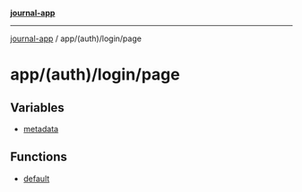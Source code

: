 [**journal-app**](../../../../README.md)

***

[journal-app](../../../../modules.md) / app/(auth)/login/page

# app/(auth)/login/page

## Variables

- [metadata](variables/metadata.md)

## Functions

- [default](functions/default.md)
